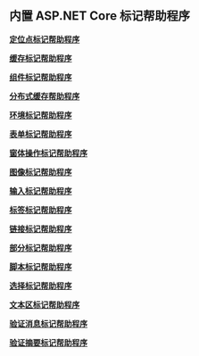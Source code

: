 ## <a name="built-in-aspnet-core-tag-helpers"></a>内置 ASP.NET Core 标记帮助程序

**[定位点标记帮助程序](xref:mvc/views/tag-helpers/builtin-th/anchor-tag-helper)**

**[缓存标记帮助程序](xref:mvc/views/tag-helpers/builtin-th/cache-tag-helper)**

**[组件标记帮助程序](xref:mvc/views/tag-helpers/builtin-th/component-tag-helper)**

**[分布式缓存帮助程序](xref:mvc/views/tag-helpers/builtin-th/distributed-cache-tag-helper)**

**[环境标记帮助程序](xref:mvc/views/tag-helpers/builtin-th/environment-tag-helper)**

**[表单标记帮助程序](xref:mvc/views/working-with-forms#the-form-tag-helper)**

**[窗体操作标记帮助程序](xref:mvc/views/working-with-forms#the-form-action-tag-helper)**

**[图像标记帮助程序](xref:mvc/views/tag-helpers/builtin-th/image-tag-helper)**

**[输入标记帮助程序](xref:mvc/views/working-with-forms#the-input-tag-helper)**

**[标签标记帮助程序](xref:mvc/views/working-with-forms#the-label-tag-helper)**

**[链接标记帮助程序](xref:mvc/views/tag-helpers/builtin-th/link-tag-helper)**

**[部分标记帮助程序](xref:mvc/views/tag-helpers/builtin-th/partial-tag-helper)**

**[脚本标记帮助程序](xref:mvc/views/tag-helpers/builtin-th/script-tag-helper)**

**[选择标记帮助程序](xref:mvc/views/working-with-forms#the-select-tag-helper)**

**[文本区标记帮助程序](xref:mvc/views/working-with-forms#the-textarea-tag-helper)**

**[验证消息标记帮助程序](xref:mvc/views/working-with-forms#the-validation-message-tag-helper)**

**[验证摘要标记帮助程序](xref:mvc/views/working-with-forms#the-validation-summary-tag-helper)**
